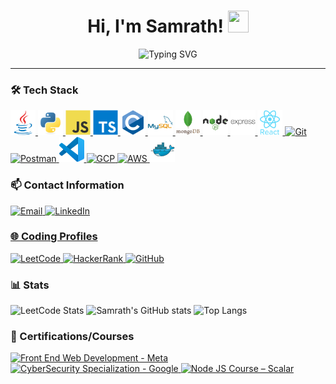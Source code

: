 <h1 align="center"> Hi, I'm Samrath! <img src="https://media.giphy.com/media/LOnt6uqjD9OexmQJRB/giphy.gif" height="35" width="33"></h1>
<p align="center">
  <p align="center">
  <a>
    <img src="https://readme-typing-svg.herokuapp.com?font=Fira+Code&size=22&pause=1000&color=F75C7E&center=true&vCenter=true&width=700&height=60&lines=Aspiring+SDE+%7C+Building+Scalable+Solutions;Debugging+Reality+%E2%9C%94+Decrypting+Possibilities;Architecting+Tomorrow's+Tech+Today;Perpetual+Learner+%7C+Curious+Mind+%F0%9F%94%8D" alt="Typing SVG">
  </a>
</p>
</p>

---
### 🛠️ Tech Stack

<p align="left">
  <a href="https://www.java.com" target="_blank" rel="noreferrer">
    <img src="https://raw.githubusercontent.com/devicons/devicon/master/icons/java/java-original.svg" alt="Java" width="40" height="40"/>
  </a>
  <a href="https://www.python.org" target="_blank" rel="noreferrer">
    <img src="https://raw.githubusercontent.com/devicons/devicon/master/icons/python/python-original.svg" alt="Python" width="40" height="40"/>
  </a>
  <a href="https://developer.mozilla.org/en-US/docs/Web/JavaScript" target="_blank" rel="noreferrer">
    <img src="https://raw.githubusercontent.com/devicons/devicon/master/icons/javascript/javascript-original.svg" alt="JavaScript" width="40" height="40"/>
  </a>
    <a href="https://www.typescriptlang.org/" target="_blank" rel="noreferrer">
    <img src="https://raw.githubusercontent.com/devicons/devicon/master/icons/typescript/typescript-original.svg" alt="TypeScript" width="40" height="40"/>
  </a>
  <a href="https://www.cprogramming.com/" target="_blank" rel="noreferrer">
    <img src="https://raw.githubusercontent.com/devicons/devicon/master/icons/c/c-original.svg" alt="C" width="40" height="40"/>
  </a>
  <a href="https://www.mysql.com/" target="_blank" rel="noreferrer">
    <img src="https://raw.githubusercontent.com/devicons/devicon/master/icons/mysql/mysql-original-wordmark.svg" alt="MySQL" width="40" height="40"/>
  </a>
  <a href="https://www.mongodb.com/" target="_blank" rel="noreferrer">
    <img src="https://raw.githubusercontent.com/devicons/devicon/master/icons/mongodb/mongodb-original-wordmark.svg" alt="MongoDB" width="40" height="40"/>
  </a>
  <a href="https://nodejs.org" target="_blank" rel="noreferrer">
    <img src="https://raw.githubusercontent.com/devicons/devicon/master/icons/nodejs/nodejs-original-wordmark.svg" alt="NodeJS" width="40" height="40"/>
  </a>
  <a href="https://expressjs.com" target="_blank" rel="noreferrer">
    <img src="https://raw.githubusercontent.com/devicons/devicon/master/icons/express/express-original-wordmark.svg" alt="ExpressJS" width="40" height="40"/>
  </a>
  <a href="https://reactjs.org/" target="_blank" rel="noreferrer">
    <img src="https://raw.githubusercontent.com/devicons/devicon/master/icons/react/react-original-wordmark.svg" alt="ReactJS" width="40" height="40"/>
  </a>
  <a href="https://git-scm.com/" target="_blank" rel="noreferrer">
    <img src="https://www.vectorlogo.zone/logos/git-scm/git-scm-icon.svg" alt="Git" width="40" height="40"/>
  </a>
  <a href="https://www.postman.com/" target="_blank" rel="noreferrer">
    <img src="https://www.vectorlogo.zone/logos/getpostman/getpostman-icon.svg" alt="Postman" width="40" height="40"/>
  </a>
  <a href="https://code.visualstudio.com/" target="_blank" rel="noreferrer">
    <img src="https://raw.githubusercontent.com/devicons/devicon/master/icons/vscode/vscode-original.svg" alt="Visual Studio Code" width="40" height="40"/>
  </a>
  <a href="https://cloud.google.com/" target="_blank" rel="noreferrer">
    <img src="https://www.vectorlogo.zone/logos/google_cloud/google_cloud-icon.svg" alt="GCP" width="40" height="40"/>
  </a>
  <a href="https://aws.amazon.com/" target="_blank" rel="noreferrer">
    <img src="https://www.vectorlogo.zone/logos/amazon_aws/amazon_aws-icon.svg" alt="AWS" width="40" height="40"/>
  </a>
  <a href="https://www.docker.com/" target="_blank" rel="noreferrer">
    <img src="https://raw.githubusercontent.com/devicons/devicon/master/icons/docker/docker-original.svg" alt="Docker" width="40" height="40"/>
  </a>
</p>


### 📫 Contact Information

<p align="left">
  <a href="mailto:samrathreddy04@gmail.com" target="_blank" rel="noreferrer">
    <img src="https://img.shields.io/badge/Email-D14836?style=for-the-badge&logo=gmail&logoColor=white" alt="Email"/>
  </a>
  <a href="https://linkedin.com/in/samrath-reddy" target="_blank" rel="noreferrer">
    <img src="https://img.shields.io/badge/LinkedIn-0077B5?style=for-the-badge&logo=linkedin&logoColor=white" alt="LinkedIn"/>
</p>

### 🌐 Coding Profiles

<p align="left">
  <a href="https://leetcode.com/samrathreddy" target="_blank" rel="noreferrer">
    <img src="https://img.shields.io/badge/LeetCode-FFA116?style=for-the-badge&logo=leetcode&logoColor=black" alt="LeetCode"/>
  </a>
  <a href="#" target="_blank" rel="noreferrer">
    <img src="https://img.shields.io/badge/HackerRank-2EC866?style=for-the-badge&logo=hackerrank&logoColor=white" alt="HackerRank"/>
  </a>
    </a>
  <a href="https://github.com/samrathreddy" target="_blank" rel="noreferrer">
    <img src="https://img.shields.io/badge/GitHub-181717?style=for-the-badge&logo=github&logoColor=white" alt="GitHub"/>
  </a>
</p>

### 📊 Stats
![LeetCode Stats](https://leetcard.jacoblin.cool/samrathreddy?theme=dark&font=Karma&ext=heatmap)
![Samrath's GitHub stats](https://github-readme-stats.vercel.app/api?username=samrathreddy&show_icons=true&theme=radical)
![Top Langs](https://github-readme-stats.vercel.app/api/top-langs/?username=samrathreddy&layout=compact&theme=radical)




### 📜 Certifications/Courses

<p align="left">
  <a href="https://www.coursera.org/account/accomplishments/specialization/certificate/379NV3CM563B" target="https://www.coursera.org/account/accomplishments/specialization/certificate/379NV3CM563B" rel="noreferrer">
    <img src="https://img.shields.io/badge/Front%20End%20Web%20Development-Meta-blue?style=for-the-badge&logo=Coursera&logoColor=white" alt="Front End Web Development - Meta"/>
  </a>
  <a href="https://www.coursera.org/account/accomplishments/specialization/certificate/9P4GR59RTZXT" target="https://www.coursera.org/account/accomplishments/specialization/certificate/9P4GR59RTZXT" rel="noreferrer">
    <img src="https://img.shields.io/badge/CyberSecurity%20Specialization-Google-blue?style=for-the-badge&logo=Coursera&logoColor=white" alt="CyberSecurity Specialization - Google"/>
  </a>
  <a href="https://moonshot.scaler.com/s/li/sCr2Zyqbc6" target="_blank" rel="noreferrer">
    <img src="https://img.shields.io/badge/Node%20JS%20Course-Scaler-blue?style=for-the-badge&logo=Node.js&logoColor=white" alt="Node JS Course – Scalar"/>
  </a>
</p>
